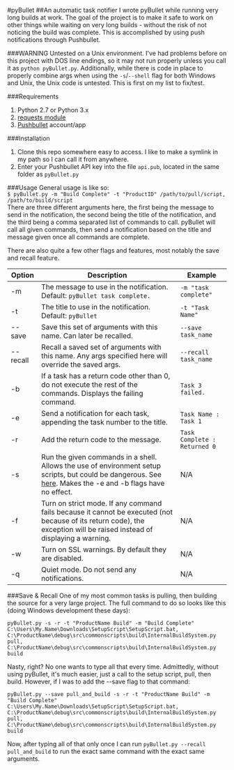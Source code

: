 #pyBullet
##An automatic task notifier
I wrote pyBullet while running very long builds at work. The goal of the project is to make it safe to work on other things while waiting on very long builds - without the risk of not noticing the build was complete. This is accomplished by using push notifications through Pushbullet.

###WARNING
Untested on a Unix environment. I've had problems before on this project with DOS line endings, so it may not run properly unless you call it as `python pyBullet.py`. Additionally, while there is code in place to properly combine args when using the `-s`/`--shell` flag for both Windows and Unix, the Unix code is untested. This is first on my list to fix/test.

###Requirements
1. Python 2.7 or Python 3.x  
2. [requests module](http://docs.python-requests.org/en/latest/)  
3. [Pushbullet](https://www.pushbullet.com/) account/app

###Installation
1. Clone this repo somewhere easy to access. I like to make a symlink in my path so I can call it from anywhere.
2. Enter your Pushbullet API key into the file `api.pub`, located in the same folder as `pyBullet.py`

###Usage
General usage is like so:  
`$ pyBullet.py -m "Build Complete" -t "ProductID" /path/to/pull/script, /path/to/build/script`  
There are three different arguments here, the first being the message to send in the notification, the second being the title of the notification, and the third being a comma separated list of commands to call. pyBullet will call all given commands, then send a notification based on the title and message given once all commands are complete.

There are also quite a few other flags and features, most notably the save and recall feature.

| Option | Description | Example |
| ------ | ----------- | ------- |
| -m | The message to use in the notification. Default: `pyBullet task complete.` | `-m "task complete"` |
| -t | The title to use in the notification. Default: `pyBullet` | `-t "Task Name"` |
| --save | Save this set of arguments with this name. Can later be recalled. | `--save task_name` |
| --recall | Recall a saved set of arguments with this name. Any args specified here will override the saved args. | `--recall task_name` |
| -b | If a task has a return code other than 0, do not execute the rest of the commands. Displays the failing command. | `Task 3 failed.` |
| -e | Send a notification for each task, appending the task number to the title. | `Task Name : Task 1` |
| -r | Add the return code to the message. | `Task Complete : Returned 0` |
| -s | Run the given commands in a shell. Allows the use of environment setup scripts, but could be dangerous. See [here](https://docs.python.org/2/library/subprocess.html#frequently-used-arguments). Makes the -e and -b flags have no effect. | N/A |
| -f | Turn on strict mode. If any command fails because it cannot be executed (not because of its return code), the exception will be raised instead of displaying a warning. | N/A |
| -w | Turn on SSL warnings. By default they are disabled. | N/A |
| -q | Quiet mode. Do not send any notifications. | N/A |

###Save & Recall
One of my most common tasks is pulling, then building the source for a very large project. The full command to do so looks like this (doing Windows development these days):  
```
pyBullet.py -s -r -t "ProductName Build" -m "Build Complete" C:\Users\My.Name\Downloads\SetupScript\SetupScript.bat, C:\ProductName\debug\src\commonscripts\build\InternalBuildSystem.py pull, C:\ProductName\debug\src\commonscripts\build\InternalBuildSystem.py build
```

Nasty, right? No one wants to type all that every time. Admittedly, without using pyBullet, it's much easier, just a call to the setup script, pull, then build. However, if I was to add the --save flag to that command:  
```
pyBullet.py --save pull_and_build -s -r -t "ProductName Build" -m "Build Complete" C:\Users\My.Name\Downloads\SetupScript\SetupScript.bat, C:\ProductName\debug\src\commonscripts\build\InternalBuildSystem.py pull, C:\ProductName\debug\src\commonscripts\build\InternalBuildSystem.py build
```

Now, after typing all of that only once I can run `pyBullet.py --recall pull_and_build` to run the exact same command with the exact same arguments.